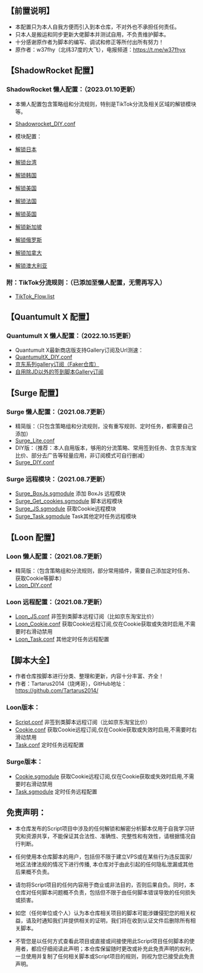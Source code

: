 
## 【前置说明】

* 本配置只为本人自我方便而引入到本仓库，不对外也不承担任何责任。
* 只本人是搬运和同步更新大佬脚本并测试自用，不负责维护脚本。
* 十分感谢原作者为脚本的编写、调试和修正等所付出所有努力！
* 原作者：w37fhy（北纬37度的大飞），电报频道：https://t.me/w37fhyx

## 【ShadowRocket 配置】
### ShadowRocket 懒人配置：（2023.01.10更新）
* 本懒人配置包含策略组和分流规则，特别是TikTok分流及相关区域的解锁模块等。
* [Shadowrocket_DIY.conf](https://raw.githubusercontent.com/Kooking-Lin/TikTok_CN-SET/main/ShadowRocket_SET/Shadowrocket_DIY.conf)

* 模块配置：
* [解锁日本](https://raw.githubusercontent.com/Kooking-Lin/TikTok_CN-SET/main/ShadowRocket_SET/JP_Kooking.sgmodule)
* [解锁台湾](https://raw.githubusercontent.com/Kooking-Lin/TikTok_CN-SET/main/ShadowRocket_SET/TW_Kooking.sgmodule)
* [解锁韩国](https://raw.githubusercontent.com/Kooking-Lin/TikTok_CN-SET/main/ShadowRocket_SET/KR_Kooking.sgmodule)
* [解锁美国](https://raw.githubusercontent.com/Kooking-Lin/TikTok_CN-SET/main/ShadowRocket_SET/US_Kooking.sgmodule)
* [解锁法国](https://raw.githubusercontent.com/Kooking-Lin/TikTok_CN-SET/main/ShadowRocket_SET/FR_Kooking.sgmodule)
* [解锁英国](https://raw.githubusercontent.com/Kooking-Lin/TikTok_CN-SET/main/ShadowRocket_SET/GB_Kooking.sgmodule)
* [解锁新加坡](https://raw.githubusercontent.com/Kooking-Lin/TikTok_CN-SET/main/ShadowRocket_SET/SG_Kooking.sgmodule)
* [解锁俄罗斯](https://raw.githubusercontent.com/Kooking-Lin/TikTok_CN-SET/main/ShadowRocket_SET/RU_Kooking.sgmodule)
* [解锁加拿大](https://raw.githubusercontent.com/Kooking-Lin/TikTok_CN-SET/main/ShadowRocket_SET/CA_Kooking.sgmodule)
* [解锁澳大利亚](https://raw.githubusercontent.com/Kooking-Lin/TikTok_CN-SET/main/ShadowRocket_SET/AU_Kooking.sgmodule)

### 附：TikTok分流规则：（已添加至懒人配置，无需再写入）
* [TikTok_Flow.list](https://raw.githubusercontent.com/Kooking-Lin/TikTok_CN-SET/main/ShadowRocket_SET/TikTok_Flow.list)

## 【Quantumult X 配置】
### Quantumult X 懒人配置：（2022.10.15更新）
* Quantumult X最新商店版支持Gallery订阅及Url测速：
* [QuantumultX_DIY.conf](https://raw.githubusercontent.com/Kooking-Lin/TikTok_CN-SET/main/QuantumultX_SET/QuantumultX_DIY.conf)
* [京东系列gallery订阅（Faker仓库）](https://raw.githubusercontent.com/Kooking-Lin/TikTok_CN-SET/main/QuantumultX_SET/QuantumultX_JD.json)
* [自用除JD以外的签到脚本Gallery订阅](https://raw.githubusercontent.com/Kooking-Lin/TikTok_CN-SET/main/QuantumultX_SET/QuantumultX_Task.json)

## 【Surge 配置】
### Surge 懒人配置：（2021.08.7更新）
* 精简版：（只包含策略组和分流规则，没有重写规则、定时任务，都需要自己添加）
* [Surge_Lite.conf](https://raw.githubusercontent.com/Kooking-Lin/TikTok_CN-SET/main/Surge_SET/Surge_Lite.conf)
* DIY版：（推荐：本人自用版本，够用的分流策略、常用签到任务、含京东淘宝比价、部分去广告等轻量应用，非订阅模式可自行删减）
* [Surge_DIY.conf](https://raw.githubusercontent.com/Kooking-Lin/TikTok_CN-SET/main/Surge_SET/Surge_DIY.conf)
### Surge 远程模块：（2021.08.7更新）
* [Surge_BoxJs.sgmodule](https://raw.githubusercontent.com/Kooking-Lin/TikTok_CN-SET/main/Surge_SET/Surge_BoxJs.sgmodule) 添加 BoxJs 远程模块
* [Surge_Get_cookies.sgmodule](https://raw.githubusercontent.com/Kooking-Lin/TikTok_CN-SET/main/Surge_SET/Surge_Get_Cookies.sgmodule) 脚本远程模块
* [Surge_JS.sgmodule](https://raw.githubusercontent.com/Kooking-Lin/TikTok_CN-SET/main/Surge_SET/Surge_JS.sgmodule) 获取Cookie远程模块
* [Surge_Task.sgmodule](https://raw.githubusercontent.com/Kooking-Lin/TikTok_CN-SET/main/Surge_SET/Surge_Task.sgmodule) Task其他定时任务远程模块


## 【Loon 配置】
### Loon 懒人配置：（2021.08.7更新）
* 精简版：（包含策略组和分流规则，部分常用插件，需要自己添加定时任务、获取Cookie等脚本）
* [Loon_DIY.conf](https://raw.githubusercontent.com/Kooking-Lin/TikTok_CN-SET/main/Loon_SET/Loon_DIY.conf)
### Loon 远程配置：（2021.08.7更新）
* [Loon_JS.conf](https://raw.githubusercontent.com/Kooking-Lin/TikTok_CN-SET/main/Loon_SET/Loon_JS.conf) 非签到类脚本远程订阅（比如京东淘宝比价）
* [Loon_Cookie.conf](https://raw.githubusercontent.com/Kooking-Lin/TikTok_CN-SET/main/Loon_SET/Loon_Cookie.conf) 获取Cookie远程订阅,仅在Cookie获取或失效时启用,不需要时右滑动禁用
* [Loon_Task.conf](https://raw.githubusercontent.com/Kooking-Lin/TikTok_CN-SET/main/Loon_SET/Loon_Task.conf) 其他定时任务远程配置


## 【脚本大全】
* 作者仓库按脚本进行分类、整理和更新，内容十分丰富、齐全！
* 作者：Tartarus2014（烧烤哥），GitHub地址：https://github.com/Tartarus2014/ 
### Loon版本：
* [Script.conf](https://raw.githubusercontent.com/Tartarus2014/Loon-Script/master/Script.conf) 非签到类脚本远程订阅（比如京东淘宝比价）
* [Cookie.conf](https://raw.githubusercontent.com/Tartarus2014/Loon-Script/master/Cookie.conf) 获取Cookie远程订阅,仅在Cookie获取或失效时启用,不需要时右滑动禁用
* [Task.conf](https://raw.githubusercontent.com/Tartarus2014/Loon-Script/master/Task.conf) 定时任务远程配置
### Surge版本：
* [Cookie.sgmodule](https://raw.githubusercontent.com/Tartarus2014/Surge-Script/master/Cookie.sgmodule) 获取Cookie远程订阅,仅在Cookie获取或失效时启用,不需要时右滑动禁用
* [Task.sgmodule](https://raw.githubusercontent.com/Tartarus2014/Surge-Script/master/Task.sgmodule) 定时任务远程配置


## 免责声明：

* 本仓库发布的Script项目中涉及的任何解锁和解密分析脚本仅用于自我学习研究和资源共享，不能保证其合法性、准确性、完整性和有效性，请根据情况自行判断。

* 任何使用本仓库脚本的用户，包括但不限于建立VPS或在某些行为违反国家/地区法律法规的情况下进行传播, 本仓库对于由此引起的任何隐私泄漏或其他后果概不负责。

* 请勿将Script项目的任何内容用于商业或非法目的，否则后果自负。同时，本仓库对任何脚本问题概不负责，包括但不限于由任何脚本错误导致的任何损失或损害。

* 如您（任何单位或个人）认为本仓库相关项目的脚本可能涉嫌侵犯您的相关权益，请及时通知我们并提供相关的证明，我们将在收到认证文件后删除所有相关脚本。

* 不管您是以任何方式查看此项目或直接或间接使用此Script项目任何脚本的使用者，都应仔细阅读此声明；本仓库保留随时更改或补充此免责声明的权利，一旦使用并复制了任何相关脚本或Script项目的规则，则视为您已接受此免责声明。


